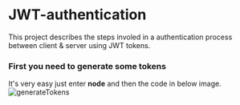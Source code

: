 
# JWT-authentication
 This project describes the steps involed in a authentication process between client & server using JWT tokens.

### First you need to generate some tokens 
It's very easy just enter **node** and then the code in below image.
![generateTokens](https://user-images.githubusercontent.com/76589507/113830479-4865e480-97a4-11eb-8c28-64451f35146e.PNG)
